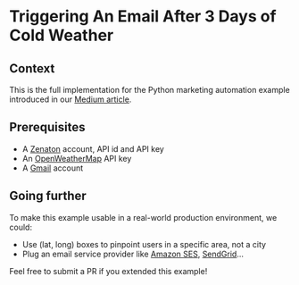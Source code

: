 # Triggering An Email After 3 Days of Cold Weather
## Context
This is the full implementation for the Python marketing automation example introduced in our [Medium article](https://medium.com/zenaton/triggering-an-email-after-3-days-of-cold-weather-f7bed6f2df16 "Triggering An Email After 3 Days of Cold Weather").


## Prerequisites

- A [Zenaton](https://www.zenaton.com/) account, API id and API key 
- An [OpenWeatherMap](https://openweathermap.org/api) API key
- A [Gmail](https://www.google.com/gmail/) account

## Going further

To make this example usable in a real-world production environment, we could:

- Use (lat, long) boxes to pinpoint users in a specific area, not a city
- Plug an email service provider like [Amazon SES](https://aws.amazon.com/en/ses/), [SendGrid](https://sendgrid.com/)...

Feel free to submit a PR if you extended this example!
